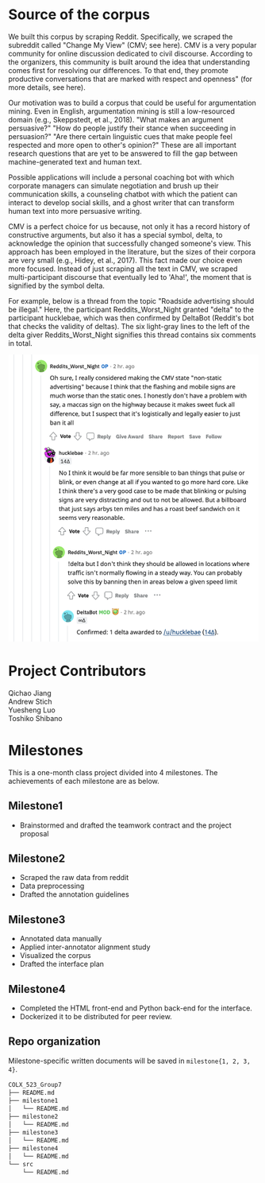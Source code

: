 # Source of the corpus

We built this corpus by scraping Reddit. Specifically, we scraped the subreddit called "Change My View" (CMV; see here). CMV is a very popular community for online discussion dedicated to civil discourse. According to the organizers, this community is built around the idea that understanding comes first for resolving our differences. To that end, they promote productive conversations that are marked with respect and openness" (for more details, see here).

Our motivation was to build a corpus that could be useful for argumentation mining. Even in English, argumentation mining is still a low-resourced domain (e.g., Skeppstedt, et al., 2018). "What makes an argument persuasive?" "How do people justify their stance when succeeding in persuasion?" "Are there certain linguistic cues that make people feel respected and more open to other's opinion?" These are all important research questions that are yet to be answered to fill the gap between machine-generated text and human text.

Possible applications will include a personal coaching bot with which corporate managers can simulate negotiation and brush up their communication skills, a counseling chatbot with which the patient can interact to develop social skills, and a ghost writer that can transform human text into more persuasive writing.

CMV is a perfect choice for us because, not only it has a record history of constructive arguments, but also it has a special symbol, delta, to acknowledge the opinion that successfully changed someone's view. This approach has been employed in the literature, but the sizes of their corpora are very small (e.g., Hidey, et al., 2017). This fact made our choice even more focused. Instead of just scraping all the text in CMV, we scraped multi-participant discourse that eventually led to 'Aha!', the moment that is signified by the symbol delta.

For example, below is a thread from the topic "Roadside advertising should be illegal." Here, the participant Reddits_Worst_Night granted "delta" to the participant hucklebae, which was then confirmed by DeltaBot (Reddit's bot that checks the validity of deltas). The six light-gray lines to the left of the delta giver Reddits_Worst_Night signifies this thread contains six comments in total.


![CMV](milestone2/delta_thread.png)




# Project Contributors

Qichao Jiang  
Andrew Stich  
Yuesheng Luo  
Toshiko Shibano  

# Milestones

This is a one-month class project divided into 4 milestones. The achievements of each milestone are as below.

## Milestone1

- Brainstormed and drafted the teamwork contract and the project proposal

## Milestone2

- Scraped the raw data from reddit
- Data preprocessing
- Drafted the annotation guidelines

## Milestone3

- Annotated data manually
- Applied inter-annotator alignment study
- Visualized the corpus
- Drafted the interface plan

## Milestone4

- Completed the HTML front-end and Python back-end for the interface. 
- Dockerized it to be distributed for peer review.


## Repo organization

Milestone-specific written documents will be saved in `milestone{1, 2, 3, 4}`.


```
COLX_523_Group7
├── README.md
├── milestone1
│   └── README.md
├── milestone2
│   └── README.md
├── milestone3
│   └── README.md
├── milestone4
│   └── README.md
└── src
    └── README.md
```



